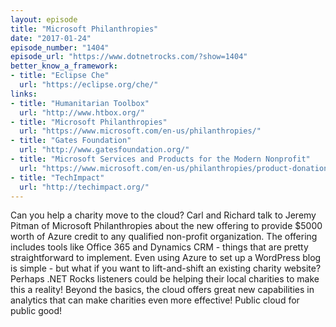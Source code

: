 ```yaml
---
layout: episode
title: "Microsoft Philanthropies"
date: "2017-01-24"
episode_number: "1404"
episode_url: "https://www.dotnetrocks.com/?show=1404"
better_know_a_framework:
- title: "Eclipse Che"
  url: "https://eclipse.org/che/"
links:
- title: "Humanitarian Toolbox"
  url: "http://www.htbox.org/"
- title: "Microsoft Philanthropies"
  url: "https://www.microsoft.com/en-us/philanthropies/"
- title: "Gates Foundation"
  url: "http://www.gatesfoundation.org/"
- title: "Microsoft Services and Products for the Modern Nonprofit"
  url: "https://www.microsoft.com/en-us/philanthropies/product-donations/default.aspx"
- title: "TechImpact"
  url: "http://techimpact.org/"
---
```


Can you help a charity move to the cloud? Carl and Richard talk to Jeremy Pitman of Microsoft Philanthropies about the new offering to provide $5000 worth of Azure credit to any qualified non-profit organization. The offering includes tools like Office 365 and Dynamics CRM - things that are pretty straightforward to implement. Even using Azure to set up a WordPress blog is simple - but what if you want to lift-and-shift an existing charity website? Perhaps .NET Rocks listeners could be helping their local charities to make this a reality! Beyond the basics, the cloud offers great new capabilities in analytics that can make charities even more effective! Public cloud for public good!

